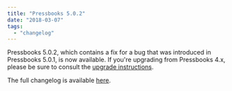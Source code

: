 ```yaml
---
title: "Pressbooks 5.0.2"
date: "2018-03-07"
tags: 
  - "changelog"
---
```


Pressbooks 5.0.2, which contains a fix for a bug that was introduced in Pressbooks 5.0.1, is now available. If you're upgrading from Pressbooks 4.x, please be sure to consult the [upgrade instructions](https://docs.pressbooks.org/upgrading/#upgrading-to-pressbooks-5-x).

The full changelog is available [here](https://docs.pressbooks.org/changelog/pressbooks/#5-0-2).
